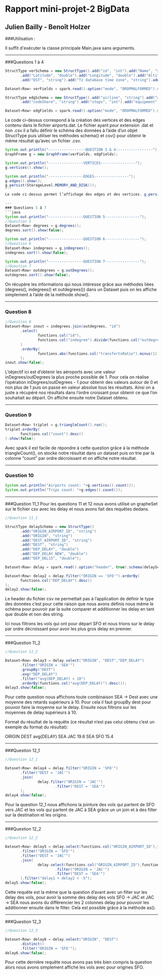 # Rapport mini-projet-2 BigData

## Julien Bailly - Benoît Holzer

###Utilisation :

Il suffit d'exécuter la classe principale Main.java sans arguments.

---
###Questions 1 à 4

```java
StructType verSchema = new StructType().add("id", "int").add("Name", "string").add("City", "string").add("Country", "string").add("IATA", "string").add("ICAO", "string")
       .add("Latitude", "double").add("Longitude", "double").add("Altitude", "int").add("Timezone", "int")
       .add("DST", "string").add("Tz database time zone", "string").add("Type", "string").add("Source", "string");

Dataset<Row> verFields = spark.read().option("mode", "DROPMALFORMED").schema(verSchema).csv("src/main/resources/airports.dat");

StructType edgSchema = new StructType().add("airline", "string").add("airlineId", "int").add("sourceAirport", "string").add("src", "int").add("destinationAirport", "string").add("dst", "int")
       .add("codeShare", "string").add("stops", "int").add("equipment", "string");

Dataset<Row> edgFields = spark.read().option("mode", "DROPMALFORMED").schema(edgSchema).csv("src/main/resources/routes.dat");
```

Le code ci-dessus correspond à la création des vertices et des edges contenu dans le fichier airports.dat. Le fichier ayant pour extension .dat et non .csv il a fallu définir le schéma des données à l’aide d’un objet StructType puis utiliser les méthodes schema() et csv() pour obtenir le même résultat qu’avec un fichier .csv.

```java
System.out.println("-----------------QUESTION 3 & 4-----------------");
GraphFrame g = new GraphFrame(verFields, edgFields);

System.out.println("----------------VERTICES----------------");
g.vertices().show();

System.out.println("----------------EDGES----------------");
g.edges().show();
g.persist(StorageLevel.MEMORY_AND_DISK());
̀̀```
Le code ci-dessus permet l’affichage des edges et des vertices. g.persist(StorageLevel.MEMORY_AND_DISK()) permet d’enregistrer la RDD dans la mémoire et si la place n’est pas suffisante de l’enregistrer sur le disque.

---
### Questions 5 à 7
```java
System.out.println("----------------QUESTION 5----------------");
//Question 5
Dataset<Row> degrees = g.degrees();
degrees.sort().show(false);

System.out.println("----------------QUESTION 6----------------");
//Question 6
Dataset<Row> indegrees = g.inDegrees();
indegrees.sort().show(false);

System.out.println("----------------QUESTION 7----------------");
//Question 7
Dataset<Row> outdegrees = g.outDegrees();
outdegrees.sort().show(false);
```
On récupère les informations qui nous intéresse grâce aux méthodes liées (degrees(), indegrees() et outdegrees()) dans un Dataset puis on les affiche simplement à l’aide de la méthode show().

---
### Question 8

```java
//Question 8
Dataset<Row> inout = indegrees.join(outdegrees, "id")
       .select(
               functions.col("id"),
               functions.col("indegree").divide(functions.col("outdegree")).as("transfertsRatio")
       )
       .orderBy(
               functions.abs(functions.col("transfertsRatio").minus(1))
       );
inout.show(false);
```

L’objectif ici est d’obtenir les aéroports avec une valeur inDegrees/outDegrees la plus proche possible de 1. Pour cela on réalise l’opération inDegrees/outDegrees - 1 pour obtenir des valeurs autour de 0 et non plus de 1 puis on passe en valeur absolue tous les résultats. Ainsi on a juste a récupéré nos résultats dans l’ordre croissant pour obtenir ce que l’on souhaitait au départ.
On affiche ensuite notre Dataset obtenu.

---
### Question 9

```java
Dataset<Row> triplet = g.triangleCount().run();
triplet.orderBy(
       functions.col("count").desc()
).show(false);
```
Avec spark il est facile de répondre à cette question grâce à la méthode triangleCount(), on stocke notre résultat dans un dataset puis on trie par la colonne “count” par ordre décroissant et on affiche notre résultat.

---
### Question 10

```java
System.out.println("Airports count: "+g.vertices().count());
System.out.println("Trips count: "+g.edges().count());
```

---
###Question 11_1
Pour les questions 11 et 12 nous avons utilisé un grapheSet sur le fichier csv avec les delay et nous avons fait des requêtes dedans.

```java
//Question 11_1

StructType delaySchema = new StructType()
       .add("ORIGIN_AIRPORT_ID", "string")
       .add("ORIGIN", "string")
       .add("DEST_AIRPORT_ID", "string")
       .add("DEST", "string")
       .add("DEP_DELAY", "double")
       .add("DEP_DELAY_NEW", "double")
       .add("DEP_DEL15", "double");

Dataset<Row> delay = spark.read().option("header", true).schema(delaySchema).csv("src/main/resources/q11-12.csv");

Dataset<Row> delay2 = delay.filter("ORIGIN == 'SFO'").orderBy(
       functions.col("DEP_DELAY").desc()
);
delay2.show(false);
```

Le header du fichier csv ne permettait pas à l’application de définir le type des données c’est pour cette raison que nous avons définis nous même le schéma pour pouvoir par la suite comparer et additionner les delay en tant que double et non des string.

Ici nous filtrons les vols qui ont pour départ SFO et nous trions sur le delay par ordre décroissant pour avoir les plus gros delay en premier.

---
###Question 11_2

```java
//Question 11_2

Dataset<Row> delay3 = delay.select("ORIGIN", "DEST","DEP_DELAY")
       .filter("ORIGIN = 'SEA'")
       .groupBy("DEST")
       .avg("DEP_DELAY")
       .filter("avg(DEP_DELAY) > 10")
       .orderBy(functions.col("avg(DEP_DELAY)").desc());
delay3.show(false);
```

Pour cette question nous affichons toute combinaison SEA → Dest avec une moyenne des retards supérieurs à 10.
Pour cela il faut groupBy dest pour pouvoir faire la moyenne sur le delay. Ensuite nous filtrons sur les moyennes de delay supérieurs à 10.

Format du  résultat de la requête (ce résultat n’est pas celui obtenu c’est un exemple du format du résultat):

ORIGIN	DEST		avg(DELAY)
SEA		JAC		19.6
SEA		SFO		15.4


---
###Question 12_1

```java
//Question 12_1

Dataset<Row> delay4 = delay.filter("ORIGIN = 'SFO'")
       .filter("DEST = 'JAC'")
       .join(
               delay.filter("ORIGIN = 'JAC'")
                       .filter("DEST = 'SEA'")
       );
delay4.show(false);
```

Pour la question 12_1 nous affichons la jointure des vols qui partent de SFO vers JAC et les vols qui partent de JAC à SEA grâce un un join et à des filter sur la destination et les origins.

---
###Question 12_2

```java
//Question 12_2

Dataset<Row> delay5 = delay.select(functions.col("ORIGIN_AIRPORT_ID"),functions.col("ORIGIN"), functions.col("DEST_AIRPORT_ID"), functions.col("DEST"), functions.col("DEP_DELAY").as("delay1"))
       .filter("ORIGIN = 'SFO'")
       .filter("DEST = 'JAC'")
       .join(
               delay.select(functions.col("ORIGIN_AIRPORT_ID"),functions.col("ORIGIN"), functions.col("DEST_AIRPORT_ID"), functions.col("DEST"), functions.col("DEP_DELAY").as("delay2"))
                       .filter("ORIGIN = 'JAC'")
                       .filter("DEST = 'SEA'")
       ).filter("delay1 + delay2 < -5");
delay5.show(false);
```

Cette requête est la même que la question d’avant avec un filter sur les delay des vols, pour avoir la somme des delay des vols SFO → JAC et JAC → SEA nous avons du différencier les 2 colonnes delay pour pouvoir les additionner ensuite dans le filter. Cela est possible grâce à la méthode as().

---
###Question 12_3

```java
//Question 12_3

Dataset<Row> delay6 = delay.select("ORIGIN", "DEST")
       .distinct()
       .filter("ORIGIN = 'SFO'");
delay6.show(false);
```

Pour cette dernière requête nous avons pas très bien compris la question alors nous avons simplement affiché les vols avec pour origines SFO.
